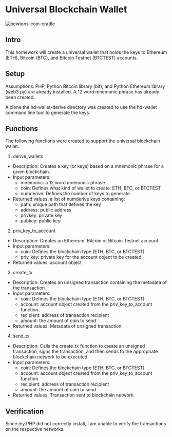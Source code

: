 # Universal Blockchain Wallet

![newtons-coin-cradle](../Instructions/Images/newtons-coin-cradle.jpg)

## Intro
This homework will create a universal wallet that holds the keys to Ethereum (ETH), Bitcoin (BTC), and Bitcoin Testnet (BTCTEST) accounts.

## Setup
Assumptions: PHP, Python Bitcoin library (bit), and Python Ethereum library  (web3.py) are already installed. A 12 word mnemonic phrase has already been created.

A clone the hd-wallet-derive directory was created to use the hd-wallet command line tool to generate the keys.

## Functions
The following functions were created to support the universal blockchain wallet.
1) derive_wallets
- Description: Creates a key (or keys) based on a mnemonic phrase for a given blockchain.
- Input parameters:
    - mnemonic: a 12 word mnemonic phrase
    - coin: Defines what kind of wallet to create: ETH, BTC, or BTCTEST
    - numderive: Defines the number of keys to generate
- Returned values: a list of numderive keys containing:
    - path: unique path that defines the key
    - address: public address
    - privkey: private key
    - pubkey: public key
2) priv_key_to_account
- Description: Creates an Ethereum, Bitcoin or Bitcoin Testnet account
- Input parameters:
    - coin: Defines the blockchain type (ETH, BTC, or BTCTEST)
    - priv_key: private key for the account object to be created
- Returned values: account object
3) create_tx
- Description: Creates an unsigned transaction containing the metadata of the transaction
- Input parameters:
    - coin: Defines the blockchain type (ETH, BTC, or BTCTEST)
    - account: account object created from the priv_key_to_account function
    - recipient: address of transaction recipient
    - amount: the amount of coin to send
- Returned values: Metadata of unsigned transaction
4) send_tx
- Description: Calls the create_tx function to create an unsigned transaction, signs the transaction, and then sends to the appropriate blockchain network to be executed.
- Input parameters:
    - coin: Defines the blockchain type (ETH, BTC, or BTCTEST)
    - account: account object created from the priv_key_to_account function
    - recipient: address of transaction recipient
    - amount: the amount of coin to send
- Returned values: Transaction sent to blockchain network

## Verification
Since my PHP did not correctly install, I am unable to verify the transactions on the respective networks.